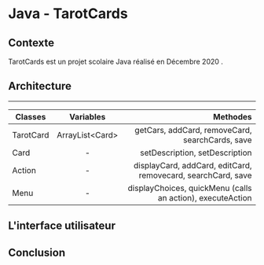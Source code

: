 # Java - TarotCards

 ## Contexte 
 TarotCards est un projet scolaire Java réalisé en Décembre 2020 .

## Architecture
-----------
| **Classes**   | **Variables**         | **Methodes**  |
| ------------- |:-------------:        | -----:        |
| TarotCard     | ArrayList<Card<Card>> | getCars, addCard, removeCard, searchCards, save |
| Card          | -                     | setDescription, setDescription |
| Action        | -                     | displayCard, addCard, editCard, removecard, searchCard, save |
| Menu          | -                     | displayChoices, quickMenu (calls an action), executeAction |


## L'interface utilisateur
## Conclusion
